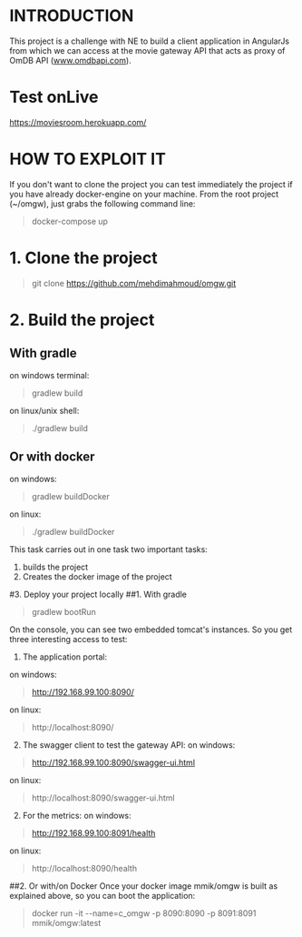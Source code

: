 # INTRODUCTION
This project is a challenge with NE to build a client application in AngularJs 
from which we can access at the movie gateway API that acts as proxy of OmDB API 
(www.omdbapi.com).

# Test onLive
https://moviesroom.herokuapp.com/

# HOW TO EXPLOIT IT
If you don't want to clone the project you can test immediately the project 
if you have already docker-engine on your machine.
From the root project (~/omgw), just grabs the following command line:
> docker-compose up

# 1. Clone the project
>git clone https://github.com/mehdimahmoud/omgw.git

# 2. Build the project
## With gradle
on windows terminal: 
>gradlew build

on linux/unix shell: 
>./gradlew build

## Or with docker
on windows: 
>gradlew buildDocker

on linux: 
>./gradlew buildDocker

This task carries out in one task two important tasks: 
1. builds the project
2. Creates the docker image of the project

#3. Deploy your project locally
##1. With gradle
>gradlew bootRun

On the console, you can see two embedded tomcat's instances. So you get three interesting access to test:
1. The application portal:

on windows: 
>http://192.168.99.100:8090/

on linux:
>http://localhost:8090/

2. The swagger client to test the gateway API:
on windows: 
>http://192.168.99.100:8090/swagger-ui.html

on linux:
>http://localhost:8090/swagger-ui.html

2. For the metrics:
on windows: 
>http://192.168.99.100:8091/health

on linux:
>http://localhost:8090/health

##2. Or with/on Docker
Once your docker image mmik/omgw is built as explained above, so you can boot the application:
>docker run -it --name=c_omgw -p 8090:8090 -p 8091:8091 mmik/omgw:latest



